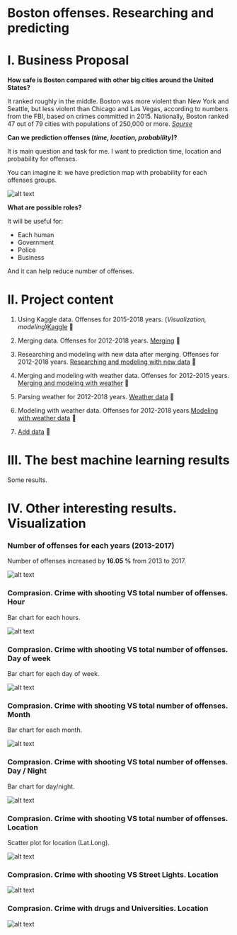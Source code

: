 # Boston offenses. Researching and predicting

# I. Business Proposal

**How safe is Boston compared with other big cities around the United States?**

It ranked roughly in the middle. Boston was more violent than New York and Seattle, but less violent than Chicago and Las Vegas, according to numbers from the FBI, based on crimes committed in 2015. Nationally, Boston ranked 47 out of 79 cities with populations of 250,000 or more. [*Sourse*](https://www.northeastern.edu/thescope/2017/06/21/boston-crime-map-how-safe-is-your-neighborhood/)

**Can we prediction offenses (*time, location, probability*)?**

It is main question and task for me. I want to prediction time, location and probability for offenses. 

You can imagine it: we have prediction map with probability for each offenses groups.

![alt text](https://i0.wp.com/www.northeastern.edu/thescope/wp-content/uploads/2017/06/Crime-map.jpg?fit=2932%2C1048&ssl=1)

**What are possible roles?**

It will be useful for:
- Each human
- Government
- Police
- Business

And it can help reduce number of offenses. 


# II. Project content

1. Using Kaggle data. Offenses for 2015-2018 years. (*Visualization, modeling*)[Kaggle](https://github.com/OleksandrKosovan/Boston-offenses-research-predict/tree/master/1-Kaggle-data) :link:

2. Merging data. Offenses for 2012-2018 years. [Merging](https://github.com/OleksandrKosovan/Boston-offenses-research-predict/tree/master/2-marge_data) :link:

3. Researching and modeling with new data after merging. Offenses for 2012-2018 years. [Researching and modeling with new data](https://github.com/OleksandrKosovan/Boston-offenses-research-predict/tree/master/3-research-modeling-with-new_data) :link:

4. Merging and modeling with weather data. Offenses for 2012-2015 years. [Merging and modeling with weather](https://github.com/OleksandrKosovan/Boston-offenses-research-predict/tree/master/4-merge-modeling-with-weather) :link:

5. Parsing weather for 2012-2018 years. [Weather data](https://github.com/OleksandrKosovan/Boston-offenses-research-predict/tree/master/5-weather-data) :link:

6. Modeling with weather data. Offenses for 2012-2018 years.[Modeling with weather data](https://github.com/OleksandrKosovan/Boston-offenses-research-predict/tree/master/6-modeling-with-weather-data) :link:

7. [Add data](https://github.com/OleksandrKosovan/Boston-offenses-research-predict/tree/master/7-add-data) :link:

# III. The best machine learning results

Some results.

# IV. Other interesting results. Visualization

### Number of offenses for each years (2013-2017)

Number of offenses increased by  **16.05 %** from 2013 to 2017.

![alt text](https://image.ibb.co/fbkAMz/download.png)

### Comprasion. Crime with shooting VS total number of offenses. Hour

Bar chart for each hours. 

![alt text](https://image.ibb.co/icM38e/shooting_1.png)


### Comprasion. Crime with shooting VS total number of offenses. Day of week

Bar chart for each day of week. 


![alt text](https://image.ibb.co/b4YVMz/shooting_2.png)

### Comprasion. Crime with shooting VS total number of offenses. Month

Bar chart for each month. 

![alt text](https://image.ibb.co/fn271z/shooting_3.png)


### Comprasion. Crime with shooting VS total number of offenses. Day / Night

Bar chart for day/night. 


![alt text](https://image.ibb.co/n0eegz/shooting_4.png)

### Comprasion. Crime with shooting VS total number of offenses. Location

Scatter plot for location (Lat.Long). 


![alt text](https://image.ibb.co/noYSZK/crime_shooting.png)

### Comprasion. Crime with shooting VS Street Lights. Location

![alt text](https://image.ibb.co/bB9CJe/crime_shooting_location.png)


### Comprasion. Crime with drugs and Universities. Location

![alt text](https://image.ibb.co/g6PJrz/drug.png)
